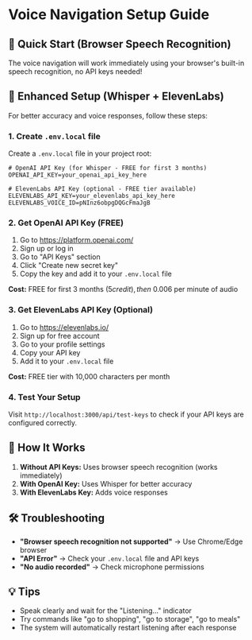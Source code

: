 # Voice Navigation Setup Guide

## 🚀 Quick Start (Browser Speech Recognition)

The voice navigation will work immediately using your browser's built-in speech recognition, no API keys needed!

## 🎯 Enhanced Setup (Whisper + ElevenLabs)

For better accuracy and voice responses, follow these steps:

### 1. Create `.env.local` file

Create a `.env.local` file in your project root:

```env
# OpenAI API Key (for Whisper - FREE for first 3 months)
OPENAI_API_KEY=your_openai_api_key_here

# ElevenLabs API Key (optional - FREE tier available)
ELEVENLABS_API_KEY=your_elevenlabs_api_key_here
ELEVENLABS_VOICE_ID=pNInz6obpgDQGcFmaJgB
```

### 2. Get OpenAI API Key (FREE)

1. Go to https://platform.openai.com/
2. Sign up or log in
3. Go to "API Keys" section
4. Click "Create new secret key"
5. Copy the key and add it to your `.env.local` file

**Cost:** FREE for first 3 months ($5 credit), then ~$0.006 per minute of audio

### 3. Get ElevenLabs API Key (Optional)

1. Go to https://elevenlabs.io/
2. Sign up for free account
3. Go to your profile settings
4. Copy your API key
5. Add it to your `.env.local` file

**Cost:** FREE tier with 10,000 characters per month

### 4. Test Your Setup

Visit `http://localhost:3000/api/test-keys` to check if your API keys are configured correctly.

## 🎤 How It Works

1. **Without API Keys:** Uses browser speech recognition (works immediately)
2. **With OpenAI Key:** Uses Whisper for better accuracy
3. **With ElevenLabs Key:** Adds voice responses

## 🛠️ Troubleshooting

- **"Browser speech recognition not supported"** → Use Chrome/Edge browser
- **"API Error"** → Check your `.env.local` file and API keys
- **"No audio recorded"** → Check microphone permissions

## 💡 Tips

- Speak clearly and wait for the "Listening..." indicator
- Try commands like "go to shopping", "go to storage", "go to meals"
- The system will automatically restart listening after each response
